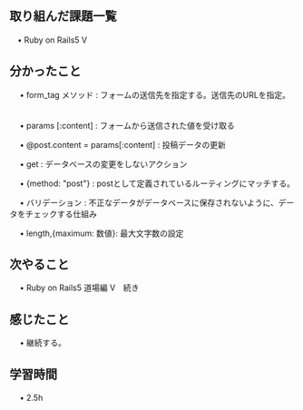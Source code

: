 ## 取り組んだ課題一覧
    
 　• Ruby on Rails5 V　

## 分かったこと
　 • form_tag メソッド : フォームの送信先を指定する。送信先のURLを指定。
　　

　 • params [:content] : フォームから送信された値を受け取る

　 • @post.content = params[:content] : 投稿データの更新

　 • get : データベースの変更をしないアクション

　 • {method: "post"} : postとして定義されているルーティングにマッチする。

　 • バリデーション : 不正なデータがデータベースに保存されないように、データをチェックする仕組み

　 • length,{maximum: 数値}: 最大文字数の設定


## 次やること　

　 • Ruby on Rails5 道場編 V　続き


## 感じたこと

  

　 • 継続する。
　


## 学習時間

　 • 2.5h
